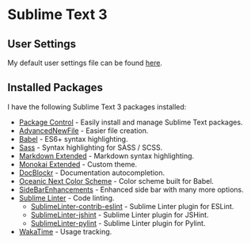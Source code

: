 # Sublime Text 3

## User Settings

My default user settings file can be found [here](./Preferences.sublime-settings).

## Installed Packages

I have the following Sublime Text 3 packages installed:

* [Package Control](https://packagecontrol.io/installation) - Easily install and manage Sublime Text
  packages.
* [AdvancedNewFile](https://packagecontrol.io/packages/AdvancedNewFile) - Easier file creation.
* [Babel](https://packagecontrol.io/packages/Babel) - ES6+ syntax highlighting.
* [Sass](https://packagecontrol.io/packages/Sass) - Syntax highlighting for SASS / SCSS.
* [Markdown Extended](https://packagecontrol.io/packages/Markdown%20Extended) - Markdown syntax
  highlighting.
* [Monokai Extended](https://packagecontrol.io/packages/Monokai%20Extended) - Custom theme.
* [DocBlockr](https://packagecontrol.io/packages/DocBlockr) - Documentation autocompletion.
* [Oceanic Next Color Scheme](https://github.com/voronianski/oceanic-next-color-scheme) - Color
  scheme built for Babel.
* [SideBarEnhancements](https://packagecontrol.io/packages/SideBarEnhancements) - Enhanced side bar
  with many more options.
* [Sublime Linter](https://packagecontrol.io/packages/SublimeLinter) - Code linting.
  * [Sublime​Linter-contrib-eslint](https://packagecontrol.io/packages/SublimeLinter-contrib-eslint) -
  Sublime Linter plugin for ESLint.
  * [Sublime​Linter-jshint](https://packagecontrol.io/packages/SublimeLinter-jshint) - Sublime Linter
  plugin for JSHint.
  * [Sublime​Linter-pylint](https://packagecontrol.io/packages/SublimeLinter-pylint) - Sublime Linter
  plugin for Pylint.
* [WakaTime](https://wakatime.com/sublime-text) - Usage tracking.
